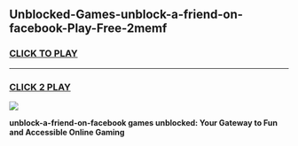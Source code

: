 
## Unblocked-Games-unblock-a-friend-on-facebook-Play-Free-2memf
<h3>
<a href="https://premium76.site?title=unblock-a-friend-on-facebook&ref=21A">CLICK TO PLAY</a></h3>
<hr>

<h3>
<a href="https://premium76.site?title=unblock-a-friend-on-facebook&ref=21A">CLICK 2 PLAY</a>
  
</h3>

<a href="https://premium76.site?title=unblock-a-friend-on-facebook&ref=21A"><img src="https://clearcache.store/games.png"></a>


**unblock-a-friend-on-facebook games unblocked: Your Gateway to Fun and Accessible Online Gaming**
